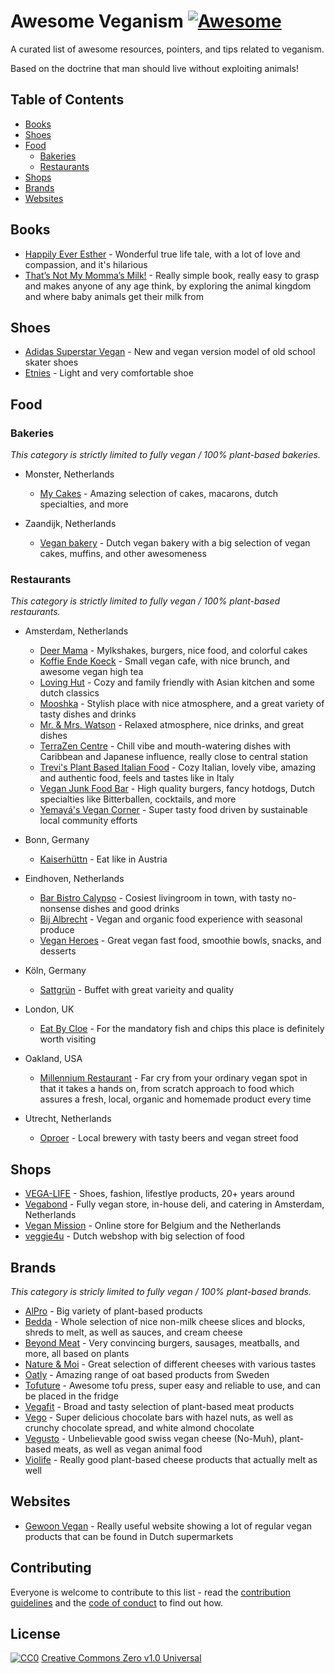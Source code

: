 # Awesome Veganism [![Awesome](https://cdn.rawgit.com/sindresorhus/awesome/d7305f38d29fed78fa85652e3a63e154dd8e8829/media/badge.svg)](https://github.com/sindresorhus/awesome)

A curated list of awesome resources, pointers, and tips related to veganism.

Based on the doctrine that man should live without exploiting animals!

## Table of Contents

 - [Books](#books)
 - [Shoes](#shoes)
 - [Food](#food)
   - [Bakeries](#bakeries)
   - [Restaurants](#restaurants)
 - [Shops](#shops)
 - [Brands](#brands)
 - [Websites](#websites)

## Books

 - [Happily Ever Esther](https://www.grandcentralpublishing.com/titles/steve-jenkins/happily-ever-esther/9781538728123/) - Wonderful true life tale, with a lot of love and compassion, and it's hilarious
 - [That’s Not My Momma’s Milk!](https://veganpublishers.com/multimedia-archive/thats-not-my-mommas-milk/) - Really simple book, really easy to grasp and makes anyone of any age think, by exploring the animal kingdom and where baby animals get their milk from

## Shoes

 - [Adidas Superstar Vegan](https://www.adidas.com/us/superstar-vegan-shoes/FW2295.html) - New and vegan version model of old school skater shoes
 - [Etnies](https://www.etnies.com/us/collections/vegan/) - Light and very comfortable shoe

## Food

### Bakeries

*This category is strictly limited to fully vegan / 100% plant-based bakeries.*

 - Monster, Netherlands
   - [My Cakes](https://macarononline-nl.mijndomeinwebwinkel.nl/) - Amazing selection of cakes, macarons, dutch specialties, and more

 - Zaandijk, Netherlands
   - [Vegan bakery](https://www.veganbakery.nl/) - Dutch vegan bakery with a big selection of vegan cakes, muffins, and other awesomeness

### Restaurants

*This category is strictly limited to fully vegan / 100% plant-based restaurants.*

 - Amsterdam, Netherlands
   - [Deer Mama](https://deermama.nl/) - Mylkshakes, burgers, nice food, and colorful cakes
   - [Koffie Ende Koeck](https://koffieendekoeck.nl/) - Small vegan cafe, with nice brunch, and awesome vegan high tea
   - [Loving Hut](https://www.facebook.com/lovinghutamsterdam) - Cozy and family friendly with Asian kitchen and some dutch classics
   - [Mooshka](https://www.mooshka.nl/) - Stylish place with nice atmosphere, and a great variety of tasty dishes and drinks
   - [Mr. & Mrs. Watson](https://watsonsfood.com/) - Relaxed atmosphere, nice drinks, and great dishes
   - [TerraZen Centre](http://terrazencentre.com/) - Chill vibe and mouth-watering dishes with Caribbean and Japanese influence, really close to central station
   - [Trevi's Plant Based Italian Food](https://www.trevisamsterdam.nl/) - Cozy Italian, lovely vibe, amazing and authentic food, feels and tastes like in Italy
   - [Vegan Junk Food Bar](https://www.veganjunkfoodbar.com/) - High quality burgers, fancy hotdogs, Dutch specialties like Bitterballen, cocktails, and more
   - [Yemayá's Vegan Corner](https://yemaya.estate/) - Super tasty food driven by sustainable local community efforts

 - Bonn, Germany
   - [Kaiserhüttn](https://kaiserhuettn.com/) - Eat like in Austria
   
 - Eindhoven, Netherlands
   - [Bar Bistro Calypso](https://www.bistrocalypso.nl/) - Cosiest livingroom in town, with tasty no-nonsense dishes and good drinks
   - [Bij Albrecht](https://www.bijalbrecht.nl/) - Vegan and organic food experience with seasonal produce
   - [Vegan Heroes](https://veganheroes.nl/) - Great vegan fast food, smoothie bowls, snacks, and desserts

 - Köln, Germany
   - [Sattgrün](https://www.sattgruen.com/) - Buffet with great varieity and quality 

 - London, UK
   - [Eat By Cloe](https://eatbychloe.com/) - For the mandatory fish and chips this place is definitely worth visiting

 - Oakland, USA
   - [Millennium Restaurant](https://www.millenniumrestaurant.com/) - Far cry from your ordinary vegan spot in that it takes a hands on, from scratch approach to food which assures a fresh, local, organic and homemade product every time
 
 - Utrecht, Netherlands
   - [Oproer](https://www.oproerbrouwerij.nl/) - Local brewery with tasty beers and vegan street food

## Shops

 - [VEGA-LIFE](https://www.vega-life.nl/) - Shoes, fashion, lifestlye products, 20+ years around
 - [Vegabond](https://vegabond.nl/) - Fully vegan store, in-house deli, and catering in Amsterdam, Netherlands
 - [Vegan Mission](https://www.veganmission.nl/) - Online store for Belgium and the Netherlands
 - [veggie4u](https://webshop.veggie4u.nl/) - Dutch webshop with big selection of food

## Brands

*This category is stricly limited to fully vegan / 100% plant-based brands.*

 - [AlPro](https://www.alpro.com/nl/) - Big variety of plant-based products
 - [Bedda](https://bedda-world.com/) - Whole selection of nice non-milk cheese slices and blocks, shreds to melt, as well as sauces, and cream cheese
 - [Beyond Meat](https://www.beyondmeat.com/) - Very convincing burgers, sausages, meatballs, and more, all based on plants
 - [Nature & Moi](http://www.nature-moi.fr/) - Great selection of different cheeses with various tastes
 - [Oatly](https://www.oatly.com/int/) - Amazing range of oat based products from Sweden
 - [Tofuture](https://www.tofuture.com/) - Awesome tofu press, super easy and reliable to use, and can be placed in the fridge
 - [Vegafit](https://vegafit.com/) - Broad and tasty selection of plant-based meat products
 - [Vego](http://www.vego-chocolate.com/) - Super delicious chocolate bars with hazel nuts, as well as crunchy chocolate spread, and white almond chocolate
 - [Vegusto](https://www.vegusto.ch/) - Unbelievable good swiss vegan cheese (No-Muh), plant-based meats, as well as vegan animal food
 - [Violife](https://violifefoods.com/) - Really good plant-based cheese products that actually melt as well

## Websites

 - [Gewoon Vegan](https://gewoonvegan.nl/) - Really useful website showing a lot of regular vegan products that can be found in Dutch supermarkets

## Contributing

Everyone is welcome to contribute to this list - read the [contribution guidelines](CONTRIBUTING.md) and the [code of conduct](CODE_OF_CONDUCT.md) to find out how.

## License

[![CC0](https://mirrors.creativecommons.org/presskit/buttons/88x31/svg/cc-zero.svg)](https://creativecommons.org/publicdomain/zero/1.0/)
[Creative Commons Zero v1.0 Universal](LICENSE.md)
